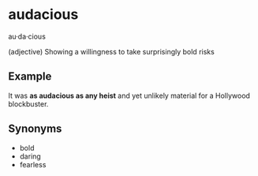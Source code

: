 # audacious

au·da·cious

(adjective) Showing a willingness to take surprisingly bold risks

## Example

It was **as audacious as any heist** and yet unlikely material for a Hollywood blockbuster.

## Synonyms

+ bold
+ daring
+ fearless
